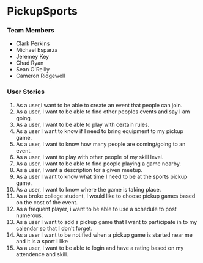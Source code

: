 PickupSports
============

### Team Members

* Clark Perkins
* Michael Esparza
* Jeremey Key
* Chad Ryan
* Sean O'Reilly
* Cameron Ridgewell


### User Stories

1. As a user,i want to be able to create an event that people can join.
2. As a user, I want to be able to find other peoples events and say I am going.
3. As a user, I want to be able to play with certain rules.
4. As a user I want to know if I need to bring equipment to my pickup game.
5. As a user, I want to know how many people are coming/going to an event.
5. As a user, I want to play with other people of my skill level.
6. As a user, I want to be able to find people playing a game nearby.
7. As a user, I want a description for a given meetup.
8. As a user I want to know what time I need to be at the sports pickup game.
9. As a user, I want to know where the game is taking place. 
10. As a broke college student, I would like to choose pickup games based on the cost of the event.
11. As a frequent player, i want to be able to use a schedule to post numerous. 
12. As a user I want to add a pickup game that I want to participate in to my calendar so that I don't forget.
13. As a user I want to be notified when a pickup game is started near me and it is a sport I like
14. As a user, I want to be able to login and have a rating based on my attendence and skill.
